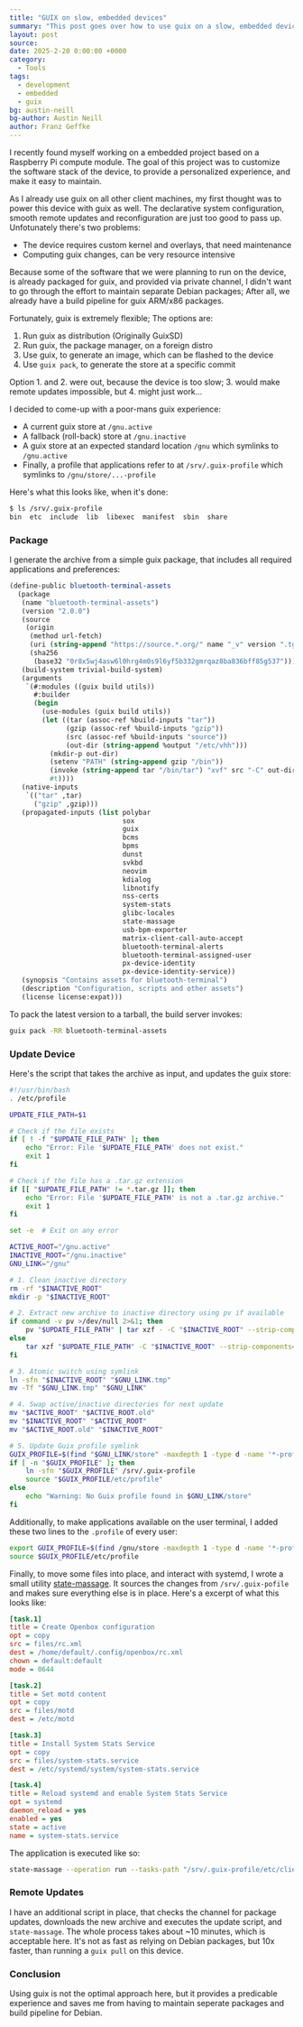 ```yaml
---
title: "GUIX on slow, embedded devices"
summary: "This post goes over how to use guix on a slow, embedded device, without actually running guix on it."
layout: post
source:
date: 2025-2-20 0:00:00 +0000
category:
  - Tools
tags:
  - development
  - embedded
  - guix
bg: austin-neill
bg-author: Austin Neill
author: Franz Geffke
---
```


I recently found myself working on a embedded project based on a Raspberry Pi compute module. The goal of this project was to customize the software stack of the device, to provide a personalized experience, and make it easy to maintain. 

As I already use guix on all other client machines, my first thought was to power this device with guix as well. The declarative system configuration, smooth remote updates and reconfiguration are just too good to pass up. Unfotunately there's two problems:

- The device requires custom kernel and overlays, that need maintenance
- Computing guix changes, can be very resource intensive

Because some of the software that we were planning to run on the device, is already packaged for guix, and provided via private channel, I didn't want to go through the effort to maintain separate Debian packages; After all, we already have a build pipeline for guix ARM/x86 packages.

Fortunately, guix is extremely flexible; The options are:

1. Run guix as distribution (Originally GuixSD)
2. Run guix, the package manager, on a foreign distro
3. Use guix, to generate an image, which can be flashed to the device
4. Use `guix pack`, to generate the store at a specific commit

Option 1. and 2. were out, because the device is too slow; 3. would make remote updates impossible, but 4. might just work...

I decided to come-up with a poor-mans guix experience:

- A current guix store at `/gnu.active`
- A fallback (roll-back) store at `/gnu.inactive`
- A guix store at an expected standard location `/gnu` which symlinks to `/gnu.active`
- Finally, a profile that applications refer to at `/srv/.guix-profile` which symlinks to `/gnu/store/...-profile`

Here's what this looks like, when it's done:

```bash
$ ls /srv/.guix-profile
bin  etc  include  lib	libexec  manifest  sbin  share
```

### Package

I generate the archive from a simple guix package, that includes all required applications and preferences:

```scheme
(define-public bluetooth-terminal-assets
  (package
   (name "bluetooth-terminal-assets")
   (version "2.0.0")
   (source
    (origin
     (method url-fetch)
     (uri (string-append "https://source.*.org/" name "_v" version ".tgz"))
     (sha256
      (base32 "0r8x5wj4asw6l0hrg4m0s9l6yf5b332gmrqaz8ba836bff85g537"))))
   (build-system trivial-build-system)
   (arguments
    `(#:modules ((guix build utils))
      #:builder
      (begin
        (use-modules (guix build utils))
        (let ((tar (assoc-ref %build-inputs "tar"))
              (gzip (assoc-ref %build-inputs "gzip"))
              (src (assoc-ref %build-inputs "source"))
              (out-dir (string-append %output "/etc/vhh")))
          (mkdir-p out-dir)
          (setenv "PATH" (string-append gzip "/bin"))
          (invoke (string-append tar "/bin/tar") "xvf" src "-C" out-dir "--strip-components=1")
          #t))))
   (native-inputs
    `(("tar" ,tar)
      ("gzip" ,gzip)))
   (propagated-inputs (list polybar
                            sox
                            guix
                            bcms
                            bpms
                            dunst
                            svkbd
                            neovim
                            kdialog
                            libnotify
                            nss-certs
                            system-stats
                            glibc-locales
                            state-massage
                            usb-bpm-exporter
                            matrix-client-call-auto-accept
                            bluetooth-terminal-alerts
                            bluetooth-terminal-assigned-user
                            px-device-identity
                            px-device-identity-service))
   (synopsis "Contains assets for bluetooth-terminal")
   (description "Configuration, scripts and other assets")
   (license license:expat)))
```

To pack the latest version to a tarball, the build server invokes:

```bash
guix pack -RR bluetooth-terminal-assets
```

### Update Device

Here's the script that takes the archive as input, and updates the guix store:

```bash
#!/usr/bin/bash
. /etc/profile

UPDATE_FILE_PATH=$1

# Check if the file exists
if [ ! -f "$UPDATE_FILE_PATH" ]; then
    echo "Error: File '$UPDATE_FILE_PATH' does not exist."
    exit 1
fi

# Check if the file has a .tar.gz extension
if [[ "$UPDATE_FILE_PATH" != *.tar.gz ]]; then
    echo "Error: File '$UPDATE_FILE_PATH' is not a .tar.gz archive."
    exit 1
fi

set -e  # Exit on any error

ACTIVE_ROOT="/gnu.active"
INACTIVE_ROOT="/gnu.inactive"
GNU_LINK="/gnu"

# 1. Clean inactive directory
rm -rf "$INACTIVE_ROOT"
mkdir -p "$INACTIVE_ROOT"

# 2. Extract new archive to inactive directory using pv if available
if command -v pv >/dev/null 2>&1; then
    pv "$UPDATE_FILE_PATH" | tar xzf - -C "$INACTIVE_ROOT" --strip-components=2
else
    tar xzf "$UPDATE_FILE_PATH" -C "$INACTIVE_ROOT" --strip-components=2
fi

# 3. Atomic switch using symlink
ln -sfn "$INACTIVE_ROOT" "$GNU_LINK.tmp"
mv -Tf "$GNU_LINK.tmp" "$GNU_LINK"

# 4. Swap active/inactive directories for next update
mv "$ACTIVE_ROOT" "$ACTIVE_ROOT.old"
mv "$INACTIVE_ROOT" "$ACTIVE_ROOT"
mv "$ACTIVE_ROOT.old" "$INACTIVE_ROOT"

# 5. Update Guix profile symlink
GUIX_PROFILE=$(find "$GNU_LINK/store" -maxdepth 1 -type d -name '*-profile' | head -n1)
if [ -n "$GUIX_PROFILE" ]; then
    ln -sfn "$GUIX_PROFILE" /srv/.guix-profile
    source "$GUIX_PROFILE/etc/profile"
else
    echo "Warning: No Guix profile found in $GNU_LINK/store"
fi
```

Additionally, to make applications available on the user terminal, I added these two lines to the `.profile` of every user:

```bash
export GUIX_PROFILE=$(find /gnu/store -maxdepth 1 -type d -name '*-profile' | head -n1)
source $GUIX_PROFILE/etc/profile
```

Finally, to move some files into place, and interact with systemd, I wrote a small utility [state-massage](https://github.com/franzos/state-masssage). It sources the changes from `/srv/.guix-pofile` and makes sure everything else is in place. Here's a excerpt of what this looks like:

```ini
[task.1]
title = Create Openbox configuration
opt = copy
src = files/rc.xml
dest = /home/default/.config/openbox/rc.xml
chown = default:default
mode = 0644

[task.2]
title = Set motd content
opt = copy
src = files/motd
dest = /etc/motd

[task.3]
title = Install System Stats Service
opt = copy
src = files/system-stats.service
dest = /etc/systemd/system/system-stats.service

[task.4]
title = Reload systemd and enable System Stats Service
opt = systemd
daemon_reload = yes
enabled = yes
state = active
name = system-stats.service
```

The application is executed like so:

```bash
state-massage --operation run --tasks-path "/srv/.guix-profile/etc/client/tasks.ini"
```

### Remote Updates

I have an additional script in place, that checks the channel for package updates, downloads the new archive and executes the update script, and `state-massage`. The whole process takes about ~10 minutes, which is acceptable here. It's not as fast as relying on Debian packages, but 10x faster, than running a `guix pull` on this device.

### Conclusion

Using guix is not the optimal approach here, but it provides a predicable experience and saves me from having to maintain seperate packages and build pipeline for Debian.
